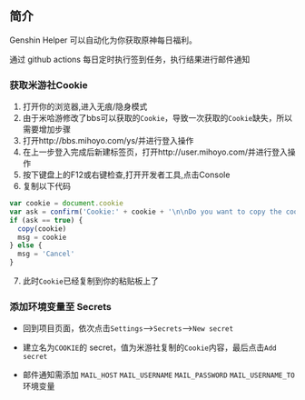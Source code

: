 ## 简介

Genshin Helper 可以自动化为你获取原神每日福利。

通过 github actions 每日定时执行签到任务，执行结果进行邮件通知


### 获取米游社Cookie

1. 打开你的浏览器,进入无痕/隐身模式
2. 由于米哈游修改了bbs可以获取的`Cookie`，导致一次获取的`Cookie`缺失，所以需要增加步骤
3. 打开http://bbs.mihoyo.com/ys/并进行登入操作
4. 在上一步登入完成后新建标签页，打开http://user.mihoyo.com/并进行登入操作
5. 按下键盘上的F12或右键检查,打开开发者工具,点击Console
6. 复制以下代码
```javascript
var cookie = document.cookie
var ask = confirm('Cookie:' + cookie + '\n\nDo you want to copy the cookie to the clipboard?')
if (ask == true) {
  copy(cookie)
  msg = cookie
} else {
  msg = 'Cancel'
}
```

7. 此时`Cookie`已经复制到你的粘贴板上了


### 添加环境变量至 Secrets

- 回到项目页面，依次点击`Settings`-->`Secrets`-->`New secret`

- 建立名为`COOKIE`的 secret，值为米游社复制的`Cookie`内容，最后点击`Add secret`

- 邮件通知需添加 `MAIL_HOST` `MAIL_USERNAME` `MAIL_PASSWORD` `MAIL_USERNAME_TO` 环境变量
